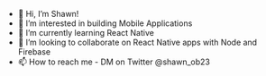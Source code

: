 - 👋 Hi, I’m Shawn!
- 👀 I’m interested in building Mobile Applications
- 🌱 I’m currently learning React Native
- 💞️ I’m looking to collaborate on React Native apps with Node and Firebase
- 📫 How to reach me - DM on Twitter @shawn_ob23

<!---
shawnob2123/shawnob2123 is a ✨ special ✨ repository because its `README.md` (this file) appears on your GitHub profile.
You can click the Preview link to take a look at your changes.
--->
